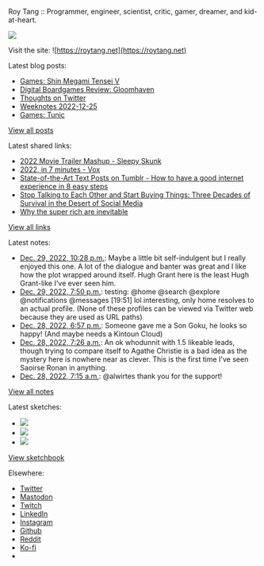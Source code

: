 Roy Tang :: Programmer, engineer, scientist, critic, gamer, dreamer, and kid-at-heart.

![](https://roytang.net/static/img/profile.jpg)

Visit the site: ![https://roytang.net](https://roytang.net)

Latest blog posts:

- [Games: Shin Megami Tensei V](https://roytang.net/2022/12/smtv/)
- [Digital Boardgames Review: Gloomhaven](https://roytang.net/2022/12/gloomhaven/)
- [Thoughts on Twitter](https://roytang.net/2022/12/thoughts-on-twitter/)
- [Weeknotes 2022-12-25](https://roytang.net/2022/12/weeknotes-12-25/)
- [Games: Tunic](https://roytang.net/2022/12/tunic/)

[View all posts](https://roytang.net/blog)

Latest shared links:

- [2022 Movie Trailer Mashup - Sleepy Skunk](https://roytang.net/2022/12/d0416b8642dbfb41e682f7c62cabecb1/)
- [2022, in 7 minutes - Vox](https://roytang.net/2022/12/28e9718789dbad4d5b5a2bb5f92ce52a/)
- [State-of-the-Art Text Posts on Tumblr - How to have a good internet experience in 8 easy steps](https://roytang.net/2022/12/d499aa12ce0b17fdb932e40060d7cab2/)
- [Stop Talking to Each Other and Start Buying Things: Three Decades of Survival in the Desert of Social Media](https://roytang.net/2022/12/4e895ef0df681810814e47f9c4db4629/)
- [Why the super rich are inevitable](https://roytang.net/2022/12/abc6388d884555162ca616eabe4c19e5/)

[View all links](https://roytang.net/links)

Latest notes:

- [Dec. 29, 2022, 10:28 p.m.](https://roytang.net/2022/12/letterboxd-review-330319397/): Maybe a little bit self-indulgent but I really enjoyed this one. A lot of the dialogue and banter was great and I like how the plot wrapped around itself. Hugh Grant here is the least Hugh Grant-like I&#x27;ve ever seen him.
- [Dec. 29, 2022, 7:50 p.m.](https://roytang.net/2022/12/1608430214186663937/): testing: @home @search @explore @notifications @messages [19:51] lol interesting, only home resolves to an actual profile. (None of these profiles can be viewed via Twitter web because they are used as URL paths)
- [Dec. 28, 2022, 6:57 p.m.](https://roytang.net/2022/12/a3bbd841f397fea5dc6c969ff4acc7bf/): Someone gave me a Son Goku, he looks so happy! (And maybe needs a Kintoun Cloud)
- [Dec. 28, 2022, 7:26 a.m.](https://roytang.net/2022/12/letterboxd-review-329402655/): An ok whodunnit with 1.5 likeable leads, though trying to compare itself to Agathe Christie is a bad idea as the mystery here is nowhere near as clever. This is the first time I&#x27;ve seen Saoirse Ronan in anything.
- [Dec. 28, 2022, 7:15 a.m.](https://roytang.net/2022/12/109588179043520670/): @alwirtes thank you for the support!

[View all notes](https://roytang.net/notes)

Latest sketches:


- ![](https://roytang.net/media/cache/f5/83/f583e6f8cabb768e013c3292f03b5274.jpg)
- ![](https://roytang.net/media/cache/dc/31/dc31bec42193147458f2e50c9a7fe4ac.jpg)
- ![](https://roytang.net/media/cache/73/2b/732bd4c80057609c59932ce77d753675.jpg)

[View sketchbook](https://roytang.net/albums/sketchbook)


Elsewhere:

- [Twitter](https://twitter.com/roytang)
- [Mastodon](https://indieweb.social/@roytang)
- [Twitch](https://twitch.tv/twitchyroy)
- [LinkedIn](https://www.linkedin.com/in/roytang)
- [Instagram](https://instagram.com/roytang0400)
- [Github](https://github.com/roytang)
- [Reddit](https://reddit.com/u/hungryroy)
- [Ko-fi](https://ko-fi.com/roytang)
- [](mailto:hello@roytang.net)